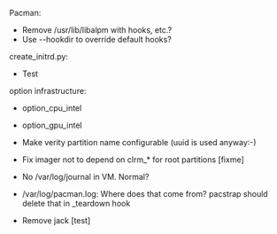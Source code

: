 Pacman:
 * Remove /usr/lib/libalpm with hooks, etc.?
 * Use --hookdir to override default hooks?

create_initrd.py:
  * Test

option infrastructure:
  * option_cpu_intel
  * option_gpu_intel

* Make verity partition name configurable (uuid is used anyway:-)
* Fix imager not to depend on clrm_* for root partitions [fixme]

* No /var/log/journal in VM. Normal?
* /var/log/pacman.log: Where does that come from? pacstrap
  should delete that in _teardown hook

* Remove jack [test]

